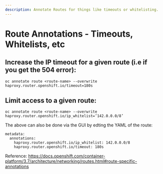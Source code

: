```yaml
---
description: Annotate Routes for things like timeouts or whitelisting.
---
```

# Route Annotations - Timeouts, Whitelists, etc

## Increase the IP timeout for a given route (i.e if you get the 504 error):
 
```oc annotate route <route-name> --overwrite haproxy.router.openshift.io/timeout=180s```
 
## Limit access to a given route:
 
```oc annotate route <route-name> --overwrite haproxy.router.openshift.io/ip_whitelist=’142.0.0.0/8’```
 
The above can also be done via the GUI by edting the YAML of the route:
``` 
metadata:
  annotations:
    haproxy.router.openshift.io/ip_whitelist: 142.0.0.0/8
    haproxy.router.openshift.io/timeout: 180s
```
Reference: https://docs.openshift.com/container-platform/3.7/architecture/networking/routes.html#route-specific-annotations
